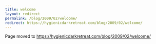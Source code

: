 ```yaml
---
title: welcome
layout: redirect
permalink: /blog/2009/02/welcome/
redirect: https://hygienicdarkretreat.com/blog/2009/02/welcome/
---
```


Page moved to <https://hygienicdarkretreat.com/blog/2009/02/welcome/>

